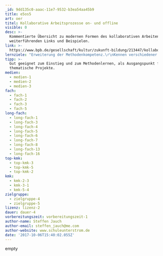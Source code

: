 ```yaml
---
_id: 9dd135c0-aaac-11e7-9532-b3ea54aa45b9
title: e5os5
art: oer
titel: Kollaborative Arbeitsprozesse on- und offline
visible: 0
desc: >-
  Kommentierte Übersicht zu modernen Formen des kollaborativen Arbeitens incl.
  weiterführenden Links und Beispielen.
link: >-
  https://www.bpb.de/gesellschaft/kultur/zukunft-bildung/213447/kollaborative-arbeitsprozesse
lernziele: "Erweiterung der Methodenkompetenz.\r\nKennen verschiedener Formen des Zusammenarbeitens on- und offline."
tipp: >-
  Gut geeignet zum Einstieg und zum Methodenlernen, als Ausgangspunkt für eigene
  thematische Projekte.
medien:
  - medien-1
  - medien-2
  - medien-3
fach:
  - fach-1
  - fach-2
  - fach-3
  - fach-5
long-fach:
  - long-fach-1
  - long-fach-3
  - long-fach-4
  - long-fach-5
  - long-fach-6
  - long-fach-7
  - long-fach-8
  - long-fach-13
  - long-fach-16
top-kmk:
  - top-kmk-3
  - top-kmk-5
  - top-kmk-2
kmk:
  - kmk-2-3
  - kmk-3-1
  - kmk-5-4
zielgruppe:
  - zielgruppe-4
  - zielgruppe-5
lizenz: lizenz-2
dauer: dauer-4
vorbereitungszeit: vorbereitungszeit-1
author-name: Steffen Jauch
author-email: steffen_jauch@me.com
author-website: www.schuleunterstrom.de
date: '2017-10-06T15:40:02.055Z'
---
```

empty
